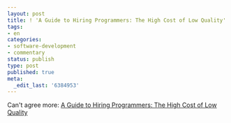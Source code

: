```yaml
---
layout: post
title: ! 'A Guide to Hiring Programmers: The High Cost of Low Quality'
tags:
- en
categories:
- software-development
- commentary
status: publish
type: post
published: true
meta:
  _edit_last: '6384953'
---
```

<p>
Can't agree more: <a href="http://blog.revsys.com/2007/08/a-guide-to-hiri.html">A Guide to Hiring Programmers: The High Cost of Low Quality</a>
</p>
